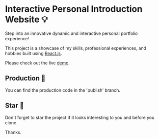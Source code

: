 # Interactive Personal Introduction Website 💡

Step into an innovative dynamic and interactive personal portfolio experience!

This project is a showcase of my skills, professional experiences, and hobbies built using [React.js](https://github.com/facebook/create-react-app).

Please check out the live [demo](https://youseffatouraee.com).

## Production 🚀

You can find the production code in the 'publish' branch.

## Star 🌟

Don't forget to star the project if it looks interesting to you and before you clone.

Thanks.
